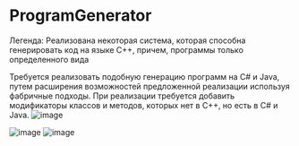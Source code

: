 # ProgramGenerator

Легенда: Реализована некоторая система, которая способна генерировать код на языке С++, причем, программы только определенного вида

Требуется реализовать подобную генерацию программ на С# и Java, путем  расширения возможностей предложенной реализации используя фабричные подходы. При реализации требуется добавить модификаторы классов и методов, которых нет в C++, но есть в C# и Java.
![image](https://github.com/CrazyF1re/ProgramGenerator/assets/46199091/287fd781-b9e6-4e4e-8800-4317ce102f59)

![image](https://github.com/CrazyF1re/ProgramGenerator/assets/46199091/c09181b0-6420-4cd4-a701-7442317846b3) ![image](https://github.com/CrazyF1re/ProgramGenerator/assets/46199091/2e3856c9-e2e3-4f05-9c8d-2b678ae1ffba)
